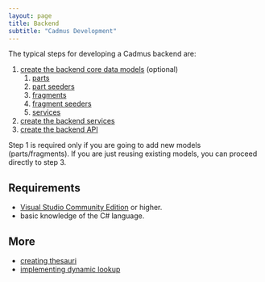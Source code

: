 ```yaml
---
layout: page
title: Backend
subtitle: "Cadmus Development"
---
```


The typical steps for developing a Cadmus backend are:

1. [create the backend core data models](backend-core.md) (optional)
   1. [parts](backend-part.md)
   2. [part seeders](backend-part-seeder.md)
   3. [fragments](backend-fragment.md)
   4. [fragment seeders](backend-fragment-seeder.md)
   5. [services](backend-core-svc.md)
2. [create the backend services](backend-core-svc.md)
3. [create the backend API](backend-api.md)

Step 1 is required only if you are going to add new models (parts/fragments). If you are just reusing existing models, you can proceed directly to step 3.

## Requirements

- [Visual Studio Community Edition](https://visualstudio.microsoft.com/vs/community/) or higher.
- basic knowledge of the C# language.

## More

- [creating thesauri](thesauri-creating.md)
- [implementing dynamic lookup](lookup.md)
